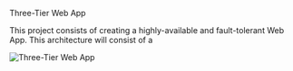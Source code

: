 Three-Tier Web App

This project consists of creating a highly-available and fault-tolerant Web App. This architecture will consist of a 


![Three-Tier Web App](https://github.com/AustinBryantAWS/AWS-Projects/assets/160768178/9d2aea3e-4462-4c97-bf83-ef363504495d)
